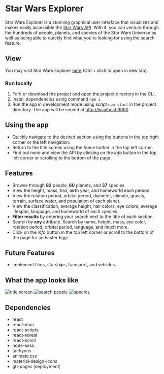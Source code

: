# Star Wars Explorer
Star Wars Explorer is a stunning graphical user interface that visualizes and makes easily accessible the [Star Wars API](https://github.com/phalt/swapi). With it, you can venture through the hundreds of people, planets, and species of the Star Wars Universe as well as being able to quickly find what you're looking for using the search feature.

## View
You may visit Star Wars Explorer [here](https://christopherstraub.github.io/star-wars-explorer/) (Ctrl + click to open in new tab).

### Run locally
1. Fork or download the project and open the project directory in the CLI.
2. Install dependencies using command `npm i`
3. Run the app in development mode using script `npm start` in the project directory. The app will be served at [http://localhost:3000](http://localhost:3000).

## Using the app
- Quickly navigate to the desired section using the buttons in the top right corner or the left navigation.
- Return to the title screen using the *home* button in the top left corner.
- Find out more and view the API by clicking on the *info* button in the top left corner or scrolling to the bottom of the page.

## Features
- Browse through **82** people, **60** planets, and **37** species.
- View the height, mass, hair, birth year, and homeworld each person.
- View the rotation period, orbital period, diameter, climate, gravity, terrain, surface water, and population of each planet.
- View the classification, average height, hair colors, eye colors, average lifespan, language, and homeworld of each species.
- **Filter results** by entering your search next to the title of each section.
- Search by **any** attribute. Search by name, height, mass, eye color, rotation period, orbital period, language, and much more.
- Click on the *info* button in the top left corner or scroll to the bottom of the page for an Easter Egg!

## Future Features
- Implement films, starships, transport, and vehicles.

## What the app looks like

![title screen](https://raw.githubusercontent.com/christopherstraub/star-wars-explorer/master/screenshots/1.PNG)
![search people](https://github.com/christopherstraub/star-wars-explorer/blob/master/screenshots/3.PNG)
![species](https://github.com/christopherstraub/star-wars-explorer/blob/master/screenshots/5.PNG)

## Dependencies
- react
- react-dom
- react-scripts
- react-reveal
- react-scroll
- node-sass
- tachyons
- animate.css
- material-design-icons
- gh-pages (deployment)
